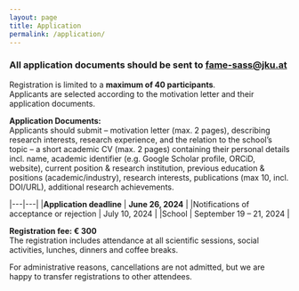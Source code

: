 ```yaml
---
layout: page
title: Application
permalink: /application/
---
```


### All application documents should be sent to [fame-sass@jku.at](mailto:fame-sass@jku.at)

Registration is limited to a **maximum of 40 participants**.  
Applicants are selected according to the motivation letter and their application documents. 

**Application Documents:**   
Applicants should submit
– motivation letter (max. 2 pages), describing research interests, research experience, and the relation to the school’s topic
– a short academic CV (max. 2 pages) containing their personal details incl. name, academic identifier (e.g. Google Scholar profile, ORCiD, website), current position & research institution, previous education & positions (academic/industry), research interests, publications (max 10, incl. DOI/URL), additional research achievements.

|---|---|
|**Application deadline** | **June 26, 2024** |
|Notifications of acceptance or rejection | July 10, 2024 |
|School | September 19 – 21, 2024 | 

**Registration fee: € 300**    
The registration includes attendance at all scientific sessions, social activities, lunches, dinners and coffee breaks. 

For administrative reasons, cancellations are not admitted, but we are happy to transfer registrations to other attendees.

